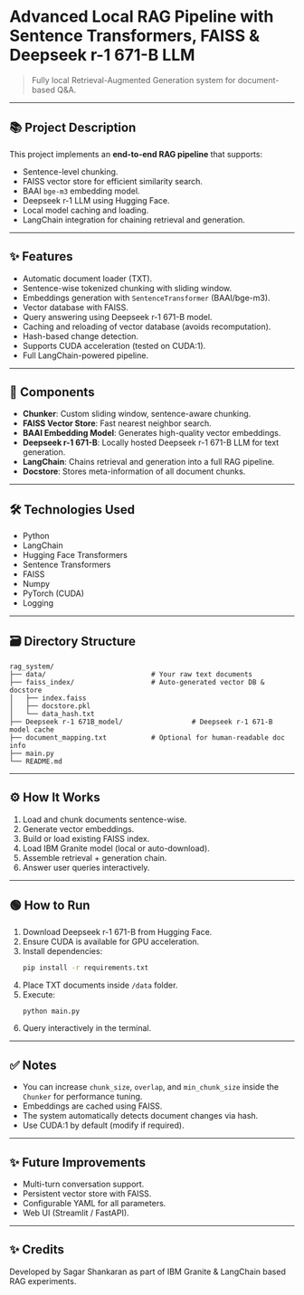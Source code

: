 # Advanced Local RAG Pipeline with Sentence Transformers, FAISS & Deepseek r-1 671-B LLM

> Fully local Retrieval-Augmented Generation system for document-based Q&A.

---

## 📚 Project Description

This project implements an **end-to-end RAG pipeline** that supports:

- Sentence-level chunking.
- FAISS vector store for efficient similarity search.
- BAAI `bge-m3` embedding model.
- Deepseek r-1 LLM using Hugging Face.
- Local model caching and loading.
- LangChain integration for chaining retrieval and generation.

---

## ✨ Features

- Automatic document loader (TXT).
- Sentence-wise tokenized chunking with sliding window.
- Embeddings generation with `SentenceTransformer` (BAAI/bge-m3).
- Vector database with FAISS.
- Query answering using Deepseek r-1 671-B model.
- Caching and reloading of vector database (avoids recomputation).
- Hash-based change detection.
- Supports CUDA acceleration (tested on CUDA:1).
- Full LangChain-powered pipeline.

---

## 🧩 Components

- **Chunker**: Custom sliding window, sentence-aware chunking.
- **FAISS Vector Store**: Fast nearest neighbor search.
- **BAAI Embedding Model**: Generates high-quality vector embeddings.
- **Deepseek r-1 671-B**: Locally hosted Deepseek r-1 671-B LLM for text generation.
- **LangChain**: Chains retrieval and generation into a full RAG pipeline.
- **Docstore**: Stores meta-information of all document chunks.

---

## 🛠️ Technologies Used

- Python
- LangChain
- Hugging Face Transformers
- Sentence Transformers
- FAISS
- Numpy
- PyTorch (CUDA)
- Logging

---

## 🗃️ Directory Structure

```
rag_system/
├── data/                          # Your raw text documents
├── faiss_index/                   # Auto-generated vector DB & docstore
│   ├── index.faiss
│   ├── docstore.pkl
│   └── data_hash.txt
├── Deepseek r-1 671B_model/                 # Deepseek r-1 671-B model cache
├── document_mapping.txt           # Optional for human-readable doc info
├── main.py
└── README.md
```

---

## ⚙️ How It Works

1. Load and chunk documents sentence-wise.
2. Generate vector embeddings.
3. Build or load existing FAISS index.
4. Load IBM Granite model (local or auto-download).
5. Assemble retrieval + generation chain.
6. Answer user queries interactively.

---

## 🟢 How to Run

1. Download Deepseek r-1 671-B from Hugging Face.
2. Ensure CUDA is available for GPU acceleration.
3. Install dependencies:
   ```bash
   pip install -r requirements.txt
   ```
4. Place TXT documents inside `/data` folder.
5. Execute:
   ```bash
   python main.py
   ```
6. Query interactively in the terminal.

---

## ✅ Notes

- You can increase `chunk_size`, `overlap`, and `min_chunk_size` inside the `Chunker` for performance tuning.
- Embeddings are cached using FAISS.
- The system automatically detects document changes via hash.
- Use CUDA:1 by default (modify if required).

---

## ✨ Future Improvements

- Multi-turn conversation support.
- Persistent vector store with FAISS.
- Configurable YAML for all parameters.
- Web UI (Streamlit / FastAPI).

---

## ✨ Credits

Developed by Sagar Shankaran as part of IBM Granite & LangChain based RAG experiments.

